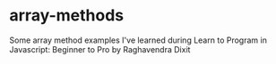 # array-methods
Some array method examples I've learned during Learn to Program in Javascript: Beginner to Pro by Raghavendra Dixit
